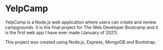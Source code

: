 # YelpCamp
YelpCamp is a Node.js web application where users can create and review campgrounds. It is the final project for The Web Developer Bootcamp and it
is the first web app I have ever made (January of 2021).

This project was created using Node.js, Express, MongoDB and Bootstrap.
